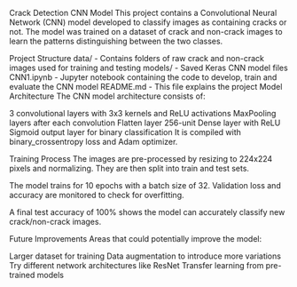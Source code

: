 Crack Detection CNN Model
This project contains a Convolutional Neural Network (CNN) model developed to classify images as containing cracks or not. The model was trained on a dataset of crack and non-crack images to learn the patterns distinguishing between the two classes.

Project Structure
data/ - Contains folders of raw crack and non-crack images used for training and testing
models/ - Saved Keras CNN model files
CNN1.ipynb - Jupyter notebook containing the code to develop, train and evaluate the CNN model
README.md - This file explains the project
Model Architecture
The CNN model architecture consists of:

3 convolutional layers with 3x3 kernels and ReLU activations
MaxPooling layers after each convolution
Flatten layer
256-unit Dense layer with ReLU
Sigmoid output layer for binary classification
It is compiled with binary_crossentropy loss and Adam optimizer.

Training Process
The images are pre-processed by resizing to 224x224 pixels and normalizing. They are then split into train and test sets.

The model trains for 10 epochs with a batch size of 32. Validation loss and accuracy are monitored to check for overfitting.

A final test accuracy of 100% shows the model can accurately classify new crack/non-crack images.

Future Improvements
Areas that could potentially improve the model:

Larger dataset for training
Data augmentation to introduce more variations
Try different network architectures like ResNet
Transfer learning from pre-trained models
